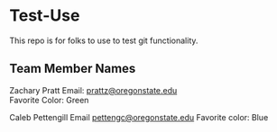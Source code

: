 # Test-Use
This repo is for folks to use to test git functionality.
## Team Member Names
Zachary Pratt
Email: prattz@oregonstate.edu  
Favorite Color: Green

Caleb Pettengill
Email pettengc@oregonstate.edu
Favorite color: Blue